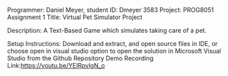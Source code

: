 Programmer: Daniel Meyer, student ID: Dmeyer 3583
Project: PROG8051 Assignment 1
Title: Virtual Pet Simulator Project

Description: A Text-Based Game which simulates taking care of a pet. 

Setup Instructions: Download and extract, and open source files in IDE, or choose open in visual studio option to open the solution in Microsoft Visual Studio from the Github Repository
Demo Recording Link:https://youtu.be/YEIRpvlgN_o 
